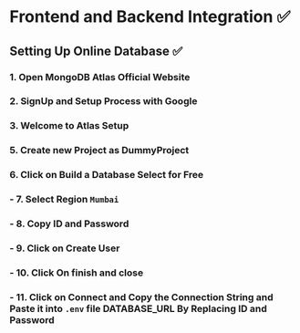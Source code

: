 # Frontend and Backend Integration ✅

## Setting Up Online Database ✅

### 1. Open MongoDB Atlas Official Website

### 2. SignUp and Setup Process with Google

### 3. Welcome to Atlas Setup

### 5. Create new Project as DummyProject

### 6. Click on Build a Database Select for Free

### - 7. Select Region `Mumbai`

### - 8. Copy ID and Password

### - 9. Click on Create User

### - 10. Click On finish and close

### - 11. Click on Connect and Copy the Connection String and Paste it into `.env` file DATABASE_URL By Replacing ID and Password
